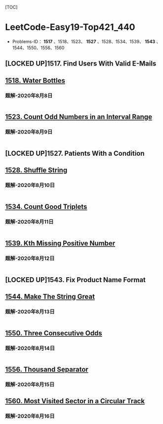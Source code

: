 [TOC]

# LeetCode-Easy19-Top421_440

-   Problems-ID： **1517** 、1518、1523、 **1527** 、1528、1534、1539、 **1543** 、1544、1550、1556、1560

## [LOCKED UP]1517.	Find Users With Valid E-Mails

## [1518. Water Bottles](https://leetcode.com/problems/water-bottles/)

### 题解-2020年8月8日

```java

```

## [1523. Count Odd Numbers in an Interval Range](https://leetcode.com/problems/count-odd-numbers-in-an-interval-range/)

### 题解-2020年8月9日

```java

```

## [LOCKED UP]1527.	Patients With a Condition

## [1528. Shuffle String](https://leetcode.com/problems/shuffle-string/)

### 题解-2020年8月10日

```java

```

## [1534. Count Good Triplets](https://leetcode.com/problems/count-good-triplets/)

### 题解-2020年8月11日

```java

```

## [1539. Kth Missing Positive Number](https://leetcode.com/problems/kth-missing-positive-number/)

### 题解-2020年8月12日

```java

```

## [LOCKED UP]1543.	Fix Product Name Format

## [1544. Make The String Great](https://leetcode.com/problems/make-the-string-great/)

### 题解-2020年8月13日

```java

```

## [1550. Three Consecutive Odds](https://leetcode.com/problems/three-consecutive-odds/)

### 题解-2020年8月14日

```java

```

## [1556. Thousand Separator](https://leetcode.com/problems/thousand-separator/)

### 题解-2020年8月15日

## [1560. Most Visited Sector in a Circular Track](https://leetcode.com/problems/most-visited-sector-in-a-circular-track/)

### 题解-2020年8月16日

